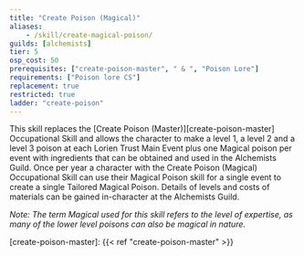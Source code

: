 ```yaml
---
title: "Create Poison (Magical)"
aliases:
    - /skill/create-magical-poison/
guilds: [alchemists]
tier: 5
osp_cost: 50
prerequisites: ["create-poison-master", " & ", "Poison Lore"]
requirements: ["Poison lore CS"]
replacement: true
restricted: true
ladder: "create-poison"
---
```

This skill replaces the [Create Poison (Master)][create-poison-master] Occupational Skill and allows the character to make a level 1, a level 2 and a level 3 poison at each Lorien Trust Main Event plus one Magical poison per event with ingredients that can be obtained and used in the Alchemists Guild. Once per year a character with the Create Poison (Magical) Occupational Skill can use their Magical Poison skill for a single event to create a single Tailored Magical Poison. Details of levels and costs of materials can be gained in-character at the Alchemists Guild.

_Note: The term Magical used for this skill refers to the level of expertise, as many of the lower level poisons can also be magical in nature._

[create-poison-master]: {{< ref "create-poison-master" >}}